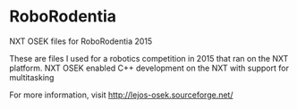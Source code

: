 # RoboRodentia
NXT OSEK files for RoboRodentia 2015

These are files I used for a robotics competition in 2015 that ran on the NXT platform.
NXT OSEK enabled C++ development on the NXT with support for multitasking

For more information, visit http://lejos-osek.sourceforge.net/
